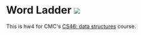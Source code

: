 # Word Ladder ![](https://api.travis-ci.com/sunnyrhoades/word_ladder.svg?branch=master)

This is hw4 for CMC's [CS46: data structures](https://github.com/mikeizbicki/cmc-csci046) course.
